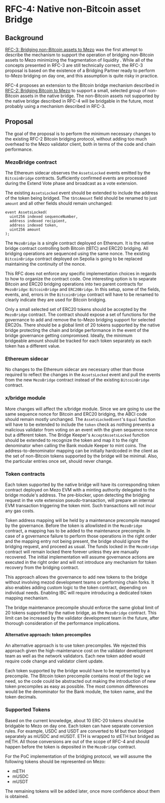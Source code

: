 # RFC-4: Native non-Bitcoin asset Bridge

## Background

[RFC-3: Bridging non-Bitcoin assets to Mezo](./rfc-3.md) was the first attempt 
to describe the mechanism to support the operation of bridging non-Bitcoin
assets to Mezo minimizing the fragmentation of liquidity . While all of the
concepts presented in RFC-3 are still technically correct, the RFC-3 proposal is 
based on the existence of a Bridging Partner ready to perform to-Mezo bridging 
on day one, and this assumption is quite risky in practice.

RFC-4 proposes an extension to the Bitcoin bridge mechanism described in
[RFC-2: Bridging Bitcoin to Mezo](./rfc-2.md) to support a small, selected group
of non-Bitcoin assets in the native bridge. The non-Bitcoin assets not supported
by the native bridge described in RFC-4 will be bridgable in the future, most
probably using a mechanism described in RFC-3.

## Proposal

The goal of the proposal is to perform the minimum necessary changes to the
existing RFC-2 Bitcoin bridging protocol, without adding too much overhead to
the Mezo validator client, both in terms of the code and chain performance.

### MezoBridge contract

The Ethereum sidecar observes the `AssetsLocked` events emitted by the
`BitcoinBridge` contracts. Sufficiently confirmed events are processed during
the Extend Vote phase and broadcast as a vote extension. 

The existing `AssetsLocked` event should be extended to include the address of
the token being bridged. The `tbtcAmount` field should be renamed to just
`amount` and all other fields should remain unchanged:

```
event AssetsLocked(
  uint256 indexed sequenceNumber,
  address indexed recipient,
  address indexed token,
  uint256 amount
);
```

The `MezoBridge` is a single contract deployed on Ethereum. It is the native
bridge contract controlling both Bitcoin (tBTC) and ERC20 bridging. All bridging
operations are sequenced using the same nonce. The existing `BitcoinBridge`
contract deployed on Sepolia is going to be replaced maintaining the continuity
of the nonce. 

This RFC does not enforce any specific implementation choices in regards to how
to organize the contract code. One interesting option is to separate Bitcoin and
ERC20 bridging operations into two parent contracts for `MezoBridge`:
`BitcoinBridge` and `ERC20Bridge`. In this setup, some of the fields, events,
and, errors in the `BitcoinBridge` contract will have to be renamed to clearly
indicate they are used for Bitcoin bridging.

Only a small selected set of ERC20 tokens should be accepted by the `MezoBridge`
contract. The contract should expose a set of functions for the governance to
add and remove the to-Mezo bridging support for selected ERC20s. There should be
a global limit of 20 tokens supported by the native bridge protecting the chain
and bridge performance in the event of the bridge governance getting compromised.
Ideally, the minimum bridgeable amount should be tracked for each token
separately as each token has a different value.

### Ethereum sidecar

No changes to the Ethereum sidecar are necessary other than those required to
reflect the changes in the `AssetsLocked` event and pull the events from the new
`MezoBridge` contract instead of the existing `BitcoinBridge` contract.

### x/bridge module

More changes will affect the x/bridge module. Since we are going to use the same
sequence nonce for Bitcoin and ERC20 bridging, the ABCI code should remain
mostly unchanged. The `AssetsLockedEvent`'s `Equal` function will have to be
extended to include the `token` check as nothing prevents a malicious validator
from voting on an event with the given sequence nonce but a different token. The
Bridge Keeper's `AcceptAssetsLocked` function should be extended to recognize
the token and map it to the right denominator when calling the Bank module
Keeper to mint coins. The address-to-denominator mapping can be initially
hardcoded in the client as the set of non-Bitcoin tokens supported by the bridge
will be minimal. Also, the particular entries once set, should never change.

### Token contracts

Each token supported by the native bridge will have its corresponding token
contract deployed on Mezo EVM with a minting authority delegated to the bridge
module's address. The pre-blocker, upon detecting the bridging request in the
vote extension pseudo-transaction, will prepare an internal EVM transaction
triggering the token mint. Such transactions will not incur any gas costs.

Token address mapping will be held by a maintenance precompile managed by the
governance. Before the token is allowlisted in the `MezoBridge` contract,
a mapping has to be added to the maintenance precompile. In case of a governance
failure to perform those operations in the right order and the mapping entry not
being present, the bridge should ignore the bridging request, and proceed as
usual. The funds locked in the `MezoBridge` contract will remain locked there
forever unless they are manually recovered. The initial implementation will
assume governance actions are executed in the right order and will not introduce
any mechanism for token recovery from the bridging contract.

This approach allows the governance to add new tokens to the bridge without
involving mezod development teams or performing chain forks. It also enables
adding custom logic to the token contract, depending on individual needs.
Enabling IBC will require introducing a dedicated token mapping mechanism. 

The bridge maintenance precompile should enforce the same global limit of 20
tokens supported by the native bridge, as the `MezoBridge` contract. This limit
can be increased by the validator development team in the future, after thorough
consideration of the performance implications.

#### Alternative approach: token precompiles


An alternative approach is to use token precompiles. We rejected this approach
given the high-maintenance cost on the validator development team as well as the
network validators. Each new token added would require code change and validator
client update.

Each token supported by the bridge would have to be represented by a precompile.
The Bitcoin token precompile contains most of the logic we need, so the code
could be abstracted out making the introduction of new token precompiles as
easy as possible. The most common differences would be the denominator for the
Bank module, the token name, and the token decimals.

### Supported Tokens

Based on the current knowledge, about 10 ERC-20 tokens should be bridgable to
Mezo on day one. Each token can have separate conversion rules. For example,
USDC and USDT are converted to M but then bridged separately as mUSDC and mUSDT.
ETH is wrapped to stETH but bridged as mETH. All those conversions are out of
the scope of RFC-4 and should happen before the token is deposited in the
`MezoBridge` contract.

For the PoC implementation of the bridging protocol, we will assume the
following tokens should be represented on Mezo:

* mETH
* mUSDC
* mUSDT

The remaining tokens will be added later, once more confidence about them is 
obtained.